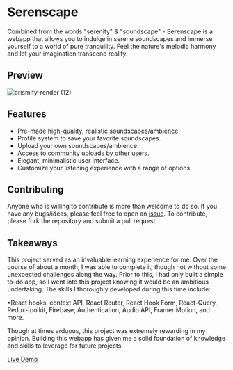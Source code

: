 # Serenscape

Combined from the words "serenity" & "soundscape" - Serenscape is a webapp that allows you to indulge in serene soundscapes and immerse yourself to a world of pure tranquility. Feel the nature's melodic harmony and let your imagination transcend reality.

## Preview

![prismify-render (12)](https://github.com/Sls0n/Serenscape/assets/102340248/b7fe88e3-31f6-4e1e-9ff8-e0a8e0885c9b)


## Features

- Pre-made high-quality, realistic soundscapes/ambience.
- Profile system to save your favorite soundscapes.
- Upload your own soundscapes/ambience.
- Access to community uploads by other users.
- Elegant, minimalistic user interface.
- Customize your listening experience with a range of options.

## Contributing

Anyone who is willing to contribute is more than welcome to do so. If you have any bugs/ideas, please feel free to open an [issue](https://github.com/Sls0n/serenscape/issues). To contribute, please fork the repository and submit a pull request.

## Takeaways

This project served as an invaluable learning experience for me. Over the course of about a month, I was able to complete it, though not without some unexpected challenges along the way. Prior to this, I had only built a simple to-do app, so I went into this project knowing it would be an ambitious undertaking. The skills I thoroughly developed during this time include:

•React hooks, context API, React Router, React Hook Form, React-Query, Redux-toolkit, Firebase, Authentication, Audio API, Framer Motion, and more.

Though at times arduous, this project was extremely rewarding in my opinion. Building this webapp has given me a solid foundation of knowledge and skills to leverage for future projects.


[Live Demo](https://serenscape.netlify.app/)
